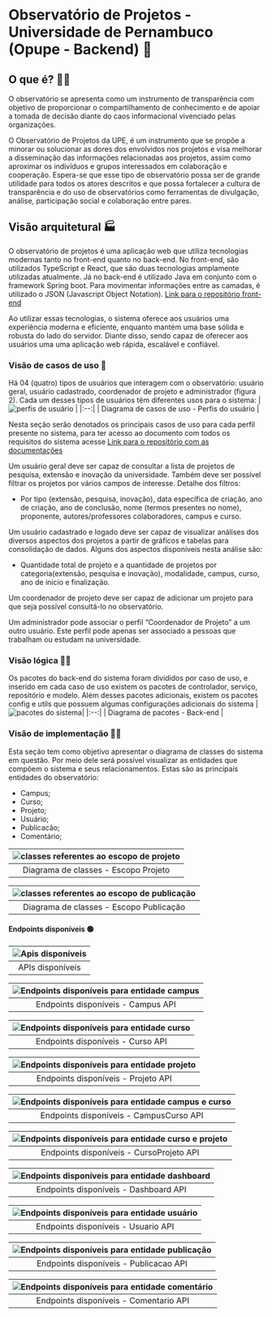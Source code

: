 # Observatório de Projetos - Universidade de Pernambuco (Opupe - Backend) 🔭

## O que é? 🤷‍♂️
O observatório se apresenta como um instrumento de transparência com objetivo de proporcionar o compartilhamento de conhecimento e de apoiar a tomada de decisão diante do caos informacional vivenciado pelas organizações.

O Observatório de Projetos da UPE, é um instrumento que se propõe a minorar ou solucionar as dores dos envolvidos nos projetos e visa melhorar a disseminação das informações relacionadas aos projetos,
assim como aproximar os indivíduos e grupos interessados em colaboração e
cooperação. Espera-se que esse tipo de observatório possa ser de grande utilidade para
todos os atores descritos e que possa fortalecer a cultura de transparência e do uso de
observatórios como ferramentas de divulgação, análise, participação social e
colaboração entre pares.

## Visão arquitetural 🏭
O observatório de projetos é uma aplicação web que utiliza tecnologias modernas tanto no front-end quanto no back-end. No front-end, são utilizados TypeScript e React, que são duas tecnologias amplamente utilizadas atualmente. Já no back-end é utilizado Java em conjunto com o framework Spring boot. Para movimentar informações entre as camadas, é utilizado o JSON (Javascript Object Notation).
[Link para o repositório front-end](https://github.com/kvojps/op_upe-front)

Ao utilizar essas tecnologias, o sistema oferece aos usuários uma experiência moderna e eficiente, enquanto mantém uma base sólida e robusta do lado do servidor. Diante disso, sendo capaz de oferecer aos usuários uma uma aplicação web rápida, escalável e confiável.

### Visão de casos de uso 👤
Há 04 (quatro) tipos de usuários que interagem com o observatório: usuário geral, usuário cadastrado, coordenador de projeto e administrador (figura 2). Cada um desses tipos de usuários têm diferentes usos para o sistema:
| ![perfis de usuário](readme-img/perfis.jpeg) |
|:--:|
| Diagrama de casos de uso - Perfis do usuário |

Nesta seção serão denotados os principais casos de uso para cada perfil presente no sistema, para ter acesso ao documento com todos os requisitos do sistema acesse [Link para o repositório com as documentações](https://github.com/kvojps/tcc-engenharia-software)

Um usuário geral deve ser capaz de consultar a lista de projetos de pesquisa, extensão e inovação da universidade. Também deve ser possível filtrar os projetos por vários campos de interesse. Detalhe dos filtros:
* Por tipo (extensão, pesquisa, inovação), data específica de criação, ano de criação, ano de conclusão, nome (termos presentes no nome), proponente, autores/professores colaboradores, campus e curso.

Um usuário cadastrado e logado deve ser capaz de visualizar análises dos diversos aspectos dos projetos a partir de gráficos e tabelas para consolidação de dados. Alguns dos aspectos disponíveis nesta análise  são:
* Quantidade total de projeto e a quantidade de projetos por categoria(extensão, pesquisa e inovação), modalidade, campus, curso, ano de início e finalização.

Um coordenador de projeto deve ser capaz de adicionar um projeto para que seja possível consultá-lo no observatório.

Um administrador pode associar o perfil “Coordenador de Projeto” a um outro usuário. Este perfil pode apenas ser associado a pessoas que trabalham ou estudam na universidade.

### Visão lógica 🖖🏾
Os pacotes do back-end do sistema foram divididos por caso de uso, e inserido em cada caso de uso existem os pacotes de controlador, serviço, repositório e modelo. Além desses pacotes adicionais, existem os pacotes config e utils que possuem algumas configurações adicionais do sistema
| ![pacotes do sistema](readme-img/pacotes-back.jpeg)|
|:--:|
| Diagrama de pacotes - Back-end |


### Visão de implementação 🧑‍💻
Esta seção tem como objetivo apresentar o diagrama de classes do sistema em questão. Por meio dele será possível visualizar as entidades que compõem o sistema e seus relacionamentos. Estas são as principais entidades do observatório:
* Campus;
* Curso;
* Projeto;
* Usuário;
* Publicacão;
* Comentário;
  
| ![classes referentes ao escopo de projeto](readme-img/classes-projeto.jpeg) |
|:--:|
| Diagrama de classes - Escopo Projeto |

| ![classes referentes ao escopo de publicação](readme-img/classes-publicacao.jpeg) |
|:--:|
| Diagrama de classes - Escopo Publicação |

#### Endpoints disponíveis 🟢
| ![Apis disponíveis](readme-img/apis-disponiveis.jpeg) |
|:--:|
| APIs disponíveis |

| ![Endpoints disponíveis para entidade campus](readme-img/campus-endpoints.jpeg) |
|:--:|
| Endpoints disponíveis - Campus API |

| ![Endpoints disponíveis para entidade curso](readme-img/curso-endpoints.jpeg) |
|:--:|
| Endpoints disponíveis - Curso API |

| ![Endpoints disponíveis para entidade projeto](readme-img/projeto-endpoints.jpeg) |
|:--:|
| Endpoints disponíveis - Projeto API |

| ![Endpoints disponíveis para entidade campus e curso](readme-img/campus_curso-endpoints.jpeg) |
|:--:|
| Endpoints disponíveis - CampusCurso API |

| ![Endpoints disponíveis para entidade curso e projeto](readme-img/curso_projeto-endpoints.jpeg) |
|:--:|
| Endpoints disponíveis - CursoProjeto API |

| ![Endpoints disponíveis para entidade dashboard](readme-img/dashboard-endpoints.jpeg) |
|:--:|
| Endpoints disponíveis - Dashboard API |

| ![Endpoints disponíveis para entidade usuário](readme-img/usuario-endpoints.jpeg) |
|:--:|
| Endpoints disponíveis - Usuario API |

| ![Endpoints disponíveis para entidade publicação](readme-img/publicacao-endpoints.jpeg) |
|:--:|
| Endpoints disponíveis - Publicacao API |

| ![Endpoints disponíveis para entidade comentário](readme-img/comentarios-endpoints.jpeg) |
|:--:|
| Endpoints disponíveis - Comentario API |